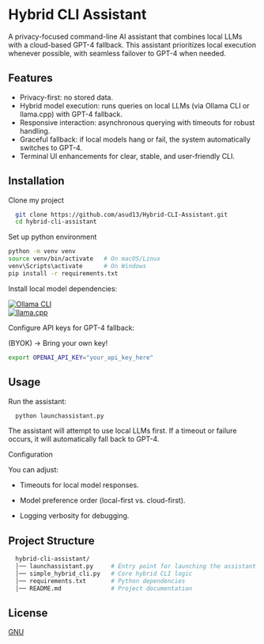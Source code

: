 
# Hybrid CLI Assistant

A privacy-focused command-line AI assistant that combines local LLMs with a cloud-based GPT-4 fallback. This assistant prioritizes local execution whenever possible, with seamless failover to GPT-4 when needed.



## Features
- Privacy-first: no stored data.
- Hybrid model execution: runs queries on local LLMs (via Ollama CLI or llama.cpp) with GPT-4 fallback.
- Responsive interaction: asynchronous querying with timeouts for robust handling.
- Graceful fallback: if local models hang or fail, the system automatically switches to GPT-4.
- Terminal UI enhancements for clear, stable, and user-friendly CLI.


## Installation

Clone my project

```bash
  git clone https://github.com/asud13/Hybrid-CLI-Assistant.git
  cd hybrid-cli-assistant
```

Set up python environment 

```bash
python -m venv venv
source venv/bin/activate   # On macOS/Linux
venv\Scripts\activate      # On Windows
pip install -r requirements.txt
```

Install local model dependencies:

[![Ollama CLI](https://img.shields.io/badge/Ollama_CLI-000?style=for-the-badge&logo=python&logoColor=white)](https://ollama.ai/download)  
[![llama.cpp](https://img.shields.io/badge/llama.cpp-000?style=for-the-badge&logo=ollama&logoColor=white)](https://github.com/ggerganov/llama.cpp)

Configure API keys for GPT-4 fallback:

(BYOK) -> Bring your own key! 

```bash
export OPENAI_API_KEY="your_api_key_here"
```


## Usage

Run the assistant:

```bash
  python launchassistant.py
```

The assistant will attempt to use local LLMs first. If a timeout or failure occurs, it will automatically fall back to GPT-4.

Configuration

You can adjust:

- Timeouts for local model responses.

- Model preference order (local-first vs. cloud-first).

- Logging verbosity for debugging.

## Project Structure
```bash
  hybrid-cli-assistant/
  │── launchassistant.py     # Entry point for launching the assistant
  │── simple_hybrid_cli.py   # Core hybrid CLI logic
  │── requirements.txt       # Python dependencies
  │── README.md              # Project documentation

```


## License

[GNU](https://choosealicense.com/licenses/gpl-3.0/)

